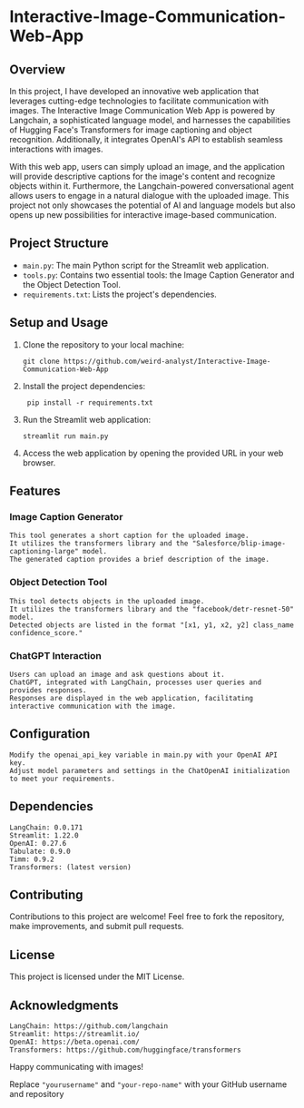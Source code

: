# Interactive-Image-Communication-Web-App

## Overview
In this project, I have developed an innovative web application that leverages cutting-edge technologies to facilitate communication with images. The Interactive Image Communication Web App is powered by Langchain, a sophisticated language model, and harnesses the capabilities of Hugging Face's Transformers for image captioning and object recognition. Additionally, it integrates OpenAI's API to establish seamless interactions with images.

With this web app, users can simply upload an image, and the application will provide descriptive captions for the image's content and recognize objects within it. Furthermore, the Langchain-powered conversational agent allows users to engage in a natural dialogue with the uploaded image. This project not only showcases the potential of AI and language models but also opens up new possibilities for interactive image-based communication.

## Project Structure
- `main.py`: The main Python script for the Streamlit web application.
- `tools.py`: Contains two essential tools: the Image Caption Generator and the Object Detection Tool.
- `requirements.txt`: Lists the project's dependencies.

## Setup and Usage
1. Clone the repository to your local machine:

   ```shell
   git clone https://github.com/weird-analyst/Interactive-Image-Communication-Web-App
   ```
2. Install the project dependencies:

   ```shell
    pip install -r requirements.txt
   ```
3. Run the Streamlit web application:

    ```shell
    streamlit run main.py
    ```
4. Access the web application by opening the provided URL in your web browser.

## Features
### Image Caption Generator

    This tool generates a short caption for the uploaded image.
    It utilizes the transformers library and the "Salesforce/blip-image-captioning-large" model.
    The generated caption provides a brief description of the image.

### Object Detection Tool

    This tool detects objects in the uploaded image.
    It utilizes the transformers library and the "facebook/detr-resnet-50" model.
    Detected objects are listed in the format "[x1, y1, x2, y2] class_name confidence_score."

### ChatGPT Interaction

    Users can upload an image and ask questions about it.
    ChatGPT, integrated with LangChain, processes user queries and provides responses.
    Responses are displayed in the web application, facilitating interactive communication with the image.

## Configuration

    Modify the openai_api_key variable in main.py with your OpenAI API key.
    Adjust model parameters and settings in the ChatOpenAI initialization to meet your requirements.

## Dependencies

    LangChain: 0.0.171
    Streamlit: 1.22.0
    OpenAI: 0.27.6
    Tabulate: 0.9.0
    Timm: 0.9.2
    Transformers: (latest version)

## Contributing

Contributions to this project are welcome! Feel free to fork the repository, make improvements, and submit pull requests.
## License

This project is licensed under the MIT License.

## Acknowledgments

    LangChain: https://github.com/langchain
    Streamlit: https://streamlit.io/
    OpenAI: https://beta.openai.com/
    Transformers: https://github.com/huggingface/transformers

Happy communicating with images!



Replace `"yourusername"` and `"your-repo-name"` with your GitHub username and repository
